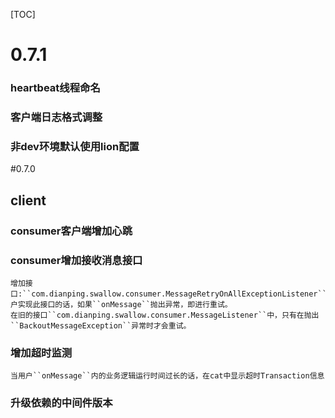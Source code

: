 [TOC]
# 0.7.1
### heartbeat线程命名
### 客户端日志格式调整
### 非dev环境默认使用lion配置

#0.7.0
## client
### consumer客户端增加心跳
### consumer增加接收消息接口
	增加接口:``com.dianping.swallow.consumer.MessageRetryOnAllExceptionListener``，户实现此接口的话，如果``onMessage``抛出异常，即进行重试。
	在旧的接口``com.dianping.swallow.consumer.MessageListener``中，只有在抛出``BackoutMessageException``异常时才会重试。
### 增加超时监测
	当用户``onMessage``内的业务逻辑运行时间过长的话，在cat中显示超时Transaction信息
### 升级依赖的中间件版本
